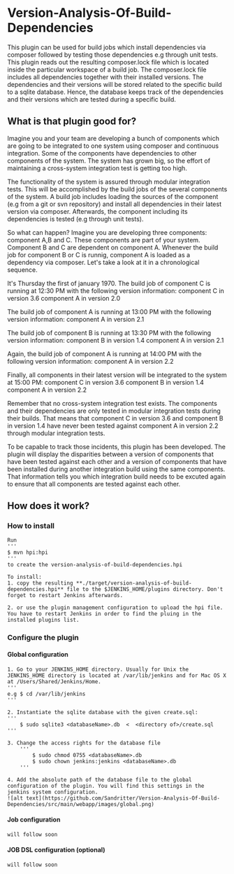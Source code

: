 # Version-Analysis-Of-Build-Dependencies

This plugin can be used for build jobs which install dependencies 
via composer followed by testing those dependencies e.g through unit tests.
This plugin reads out the resulting composer.lock file which is located 
inside the particular workspace of a build job. The composer.lock file includes all dependencies together with their installed versions.
The dependencies and their versions will be stored related to the specific build to a sqlite database.
Hence, the database keeps track of the dependencies and their versions which are tested during a specific build. 

## What is that plugin good for?

Imagine you and your team are developing a bunch of components which are going to be integrated to one system using composer and continuous integration.
Some of the components have dependencies to other components of the system.
The system has grown big, so the effort of maintaining a cross-system integration test is getting too high.

The functionality of the system is assured through modular integration tests.
This will be accomplished by the build jobs of the several components of the system. 
A build job includes loading the sources of the component (e.g from a git or svn repository) and install all dependencies in their latest version via composer. Afterwards, the component including its dependencies is tested (e.g through unit tests).

So what can happen? Imagine you are developing three components: component A,B and C. These components are part of your system. Component B and C are dependent on component A.
Whenever the build job for component B or C is runnig, component A is loaded as a dependency via composer.
Let's take a look at it in a chronological sequence. 

It's Thursday the first of january 1970. 
The build job of component C is running at 12:30 PM with the following version information:
component C in version 3.6
component A in version 2.0

The build job of component A is running at 13:00 PM with the following version information:
component A in version 2.1

The build job of component B is running at 13:30 PM with the following version information:
component B in version 1.4
component A in version 2.1

Again, the build job of component A is running at 14:00 PM with the following version information:
component A in version 2.2

Finally, all components in their latest version will be integrated to the system at 15:00 PM:
component C in version 3.6
component B in version 1.4
component A in version 2.2

Remember that no cross-system integration test exists. The components and their dependencies are only tested in modular integration tests during their builds. That means that component C in version 3.6 and component B in version 1.4 have never been tested against component A in version 2.2 through modular integration tests.

To be capable to track those incidents, this plugin has been developed. The plugin will display the disparities between a version of components that have been tested against each other and a version of components that have been installed during another integration build using the same components. That information tells you which integration build needs to be excuted again to ensure that all components are tested against each other.


## How does it work?

### How to install
	Run
	'''
	$ mvn hpi:hpi
	'''
	to create the version-analysis-of-build-dependencies.hpi

	To install:
	1. copy the resulting **./target/version-analysis-of-build-dependencies.hpi** file to the $JENKINS_HOME/plugins directory. Don't forget to restart Jenkins afterwards.

	2. or use the plugin management configuration to upload the hpi file. You have to restart Jenkins in order to find the pluing in the installed plugins list.

### Configure the plugin

#### Global configuration
	1. Go to your JENKINS_HOME directory. Usually for Unix the JENKINS_HOME directory is located at /var/lib/jenkins and for Mac OS X at /Users/Shared/Jenkins/Home.
	'''
	e.g $ cd /var/lib/jenkins
	'''

	2. Instantiate the sqlite database with the given create.sql:
	'''
		$ sudo sqlite3 <databaseName>.db  <  <directory of>/create.sql
	'''

	3. Change the access rights for the database file
		'''
			$ sudo chmod 0755 <databaseName>.db
			$ sudo chown jenkins:jenkins <databaseName>.db
		'''

	4. Add the absolute path of the database file to the global configuration of the plugin. You will find this settings in the jenkins system configuration.
	![alt text](https://github.com/Sandritter/Version-Analysis-Of-Build-Dependencies/src/main/webapp/images/global.png)

#### Job configuration
	will follow soon
	
#### JOB DSL configuration (optional)
	will follow soon
